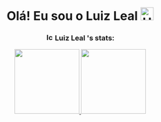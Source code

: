 <div align="center">
    <h1>Olá! Eu sou o Luiz Leal  <img src="https://raw.githubusercontent.com/kaueMarques/kaueMarques/master/hi.gif" alt=Hand icon" width="30px"/></h1>
</div>
<div align="center">
    <h3><img src="https://i.ibb.co/Y7XxQv9/programming-code-signs.png" alt="Icon" width="17px"/> Luiz Leal 's stats:</h3>
    <a href="github.com/Luiz-Developer">
    <img height="150px" src="https://github-readme-stats.vercel.app/api?username=Luiz-Developer&show_icons=true&theme=radical&include_all_commits=true&count_private=true"/>
    <img height="150px" src="https://github-readme-stats.vercel.app/api/top-langs/?username=Luiz-Developer&layout=compact&langs_count=7&theme=radical"/>
    </a>
</div>
